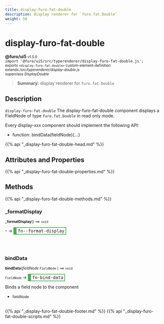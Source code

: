 ```yaml
---
title: display-furo-fat-double
description: display renderer for `furo.fat.Double`
weight: 50
---
```


# display-furo-fat-double
**@furo/ui5** <small>v1.5.0</small>
<br>`import '@furo/ui5/src/typerenderer/display-furo-fat-double.js';`<small>
<br>exports `<display-furo-fat-double>` custom-element-definition
<br>extends */src/typerenderer/display-double.js*
<br>superclass *DisplayDouble*</small>

> **Summary:** display renderer for `furo.fat.Double`

## Description

`display-furo-fat-double`
The display-furo-fat-double component displays a FieldNode of type `furo.fat.Double` in read only mode.

Every display-xxx component should implement the following API:
- function: bindData(fieldNode){...}

{{% api "_display-furo-fat-double-head.md" %}}

## Attributes and Properties
{{% api "_display-furo-fat-double-properties.md" %}}






## Methods
{{% api "_display-furo-fat-double-methods.md" %}}


### **_formatDisplay**
<small>**_formatDisplay**() ⟹ `void`</small>

<small>`*`</small> →
<span  style="border-width:2px 2px 2px 10px; border-style: solid;border-color:  rgb(76, 175, 80);font-family:monospace; padding:2px 4px;">fn--format-display</span>



<br><br>

### **bindData**
<small>**bindData**(*fieldNode* `FieldNode` ) ⟹ `void`</small>

<small>`FieldNode` </small> →
<span  style="border-width:2px 2px 2px 10px; border-style: solid;border-color:  rgb(76, 175, 80);font-family:monospace; padding:2px 4px;">fn-bind-data</span>

Binds a field node to the component

- <small>fieldNode </small>
<br><br>





{{% api "_display-furo-fat-double-footer.md" %}}
{{% api "_display-furo-fat-double-scripts.md" %}}
